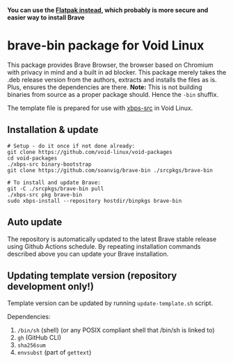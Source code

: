 **You can use the [Flatpak instead](https://flathub.org/apps/details/com.brave.Browser), which probably is more secure and easier way to install Brave**

# brave-bin package for Void Linux

This package provides Brave Browser, the browser based on Chromium with privacy in mind and a built in ad blocker. This package merely takes the .deb release version from the authors, extracts and installs the files as is. Plus, ensures the dependencies are there. **Note:** This is not building binaries from source as a proper package should. Hence the `-bin` shuffix.

The template file is prepared for use with [xbps-src](https://wiki.voidlinux.org/Xbps-src) in Void Linux.


## Installation & update

```
# Setup - do it once if not done already:
git clone https://github.com/void-linux/void-packages
cd void-packages
./xbps-src binary-bootstrap
git clone https://github.com/soanvig/brave-bin ./srcpkgs/brave-bin

# To install and update Brave:
git -C ./srcpkgs/brave-bin pull
./xbps-src pkg brave-bin
sudo xbps-install --repository hostdir/binpkgs brave-bin
```

## Auto update

The repository is automatically updated to the latest Brave stable release using Github Actions schedule.
By repeating installation commands described above you can update your Brave installation.

## Updating template version (repository development only!)

Template version can be updated by running `update-template.sh` script.

Dependencies:

1. `/bin/sh` (shell) (or any POSIX compliant shell that /bin/sh is linked to)
2. `gh` (GitHub CLI)
3. `sha256sum`
4. `envsubst` (part of `gettext`)
